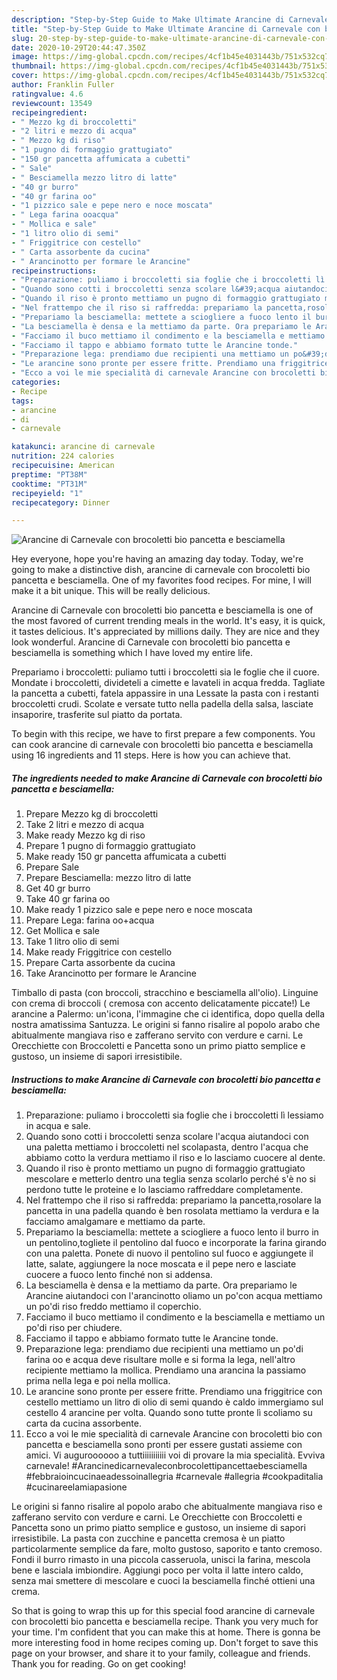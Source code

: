 ```yaml
---
description: "Step-by-Step Guide to Make Ultimate Arancine di Carnevale con brocoletti bio pancetta e besciamella"
title: "Step-by-Step Guide to Make Ultimate Arancine di Carnevale con brocoletti bio pancetta e besciamella"
slug: 20-step-by-step-guide-to-make-ultimate-arancine-di-carnevale-con-brocoletti-bio-pancetta-e-besciamella
date: 2020-10-29T20:44:47.350Z
image: https://img-global.cpcdn.com/recipes/4cf1b45e4031443b/751x532cq70/arancine-di-carnevale-con-brocoletti-bio-pancetta-e-besciamella-recipe-main-photo.jpg
thumbnail: https://img-global.cpcdn.com/recipes/4cf1b45e4031443b/751x532cq70/arancine-di-carnevale-con-brocoletti-bio-pancetta-e-besciamella-recipe-main-photo.jpg
cover: https://img-global.cpcdn.com/recipes/4cf1b45e4031443b/751x532cq70/arancine-di-carnevale-con-brocoletti-bio-pancetta-e-besciamella-recipe-main-photo.jpg
author: Franklin Fuller
ratingvalue: 4.6
reviewcount: 13549
recipeingredient:
- " Mezzo kg di broccoletti"
- "2 litri e mezzo di acqua"
- " Mezzo kg di riso"
- "1 pugno di formaggio grattugiato"
- "150 gr pancetta affumicata a cubetti"
- " Sale"
- " Besciamella mezzo litro di latte"
- "40 gr burro"
- "40 gr farina oo"
- "1 pizzico sale e pepe nero e noce moscata"
- " Lega farina ooacqua"
- " Mollica e sale"
- "1 litro olio di semi"
- " Friggitrice con cestello"
- " Carta assorbente da cucina"
- " Arancinotto per formare le Arancine"
recipeinstructions:
- "Preparazione: puliamo i broccoletti sia foglie che i broccoletti lì lessiamo in acqua e sale."
- "Quando sono cotti i broccoletti senza scolare l&#39;acqua aiutandoci con una paletta mettiamo i broccoletti nel scolapasta, dentro l&#39;acqua che abbiamo cotto la verdura mettiamo il riso e lo lasciamo cuocere al dente."
- "Quando il riso è pronto mettiamo un pugno di formaggio grattugiato mescolare e metterlo dentro una teglia senza scolarlo perché s&#39;è no si perdono tutte le proteine e lo lasciamo raffreddare completamente."
- "Nel frattempo che il riso si raffredda: prepariamo la pancetta,rosolare la pancetta in una padella quando è ben rosolata mettiamo la verdura e la facciamo amalgamare e mettiamo da parte."
- "Prepariamo la besciamella: mettete a sciogliere a fuoco lento il burro in un pentolino,togliete il pentolino dal fuoco e incorporate la farina girando con una paletta. Ponete di nuovo il pentolino sul fuoco e aggiungete il latte, salate, aggiungere la noce moscata e il pepe nero e lasciate cuocere a fuoco lento finché non si addensa."
- "La besciamella è densa e la mettiamo da parte. Ora prepariamo le Arancine aiutandoci con l&#39;arancinotto oliamo un po&#39;con acqua mettiamo un po&#39;di riso freddo mettiamo il coperchio."
- "Facciamo il buco mettiamo il condimento e la besciamella e mettiamo un po&#39;di riso per chiudere."
- "Facciamo il tappo e abbiamo formato tutte le Arancine tonde."
- "Preparazione lega: prendiamo due recipienti una mettiamo un po&#39;di farina oo e acqua deve risultare molle e si forma la lega, nell&#39;altro recipiente mettiamo la mollica. Prendiamo una arancina la passiamo prima nella lega e poi nella mollica."
- "Le arancine sono pronte per essere fritte. Prendiamo una friggitrice con cestello mettiamo un litro di olio di semi quando è caldo immergiamo sul cestello 4 arancine per volta. Quando sono tutte pronte lì scoliamo su carta da cucina assorbente."
- "Ecco a voi le mie specialità di carnevale Arancine con brocoletti bio con pancetta e besciamella sono pronti per essere gustati assieme con amici. Vi auguroooooo a tuttiiiiiiiiiii voi di provare la mia specialità. Evviva carnevale! #Arancinedicarnevaleconbrocolettipancettaebesciamella #febbraioincucinaeadessoinallegria #carnevale #allegria #cookpaditalia #cucinareelamiapasione"
categories:
- Recipe
tags:
- arancine
- di
- carnevale

katakunci: arancine di carnevale 
nutrition: 224 calories
recipecuisine: American
preptime: "PT38M"
cooktime: "PT31M"
recipeyield: "1"
recipecategory: Dinner

---
```



![Arancine di Carnevale con brocoletti bio pancetta e besciamella](https://img-global.cpcdn.com/recipes/4cf1b45e4031443b/751x532cq70/arancine-di-carnevale-con-brocoletti-bio-pancetta-e-besciamella-recipe-main-photo.jpg)

Hey everyone, hope you're having an amazing day today. Today, we're going to make a distinctive dish, arancine di carnevale con brocoletti bio pancetta e besciamella. One of my favorites food recipes. For mine, I will make it a bit unique. This will be really delicious.

Arancine di Carnevale con brocoletti bio pancetta e besciamella is one of the most favored of current trending meals in the world. It's easy, it is quick, it tastes delicious. It's appreciated by millions daily. They are nice and they look wonderful. Arancine di Carnevale con brocoletti bio pancetta e besciamella is something which I have loved my entire life.

Prepariamo i broccoletti: puliamo tutti i broccoletti sia le foglie che il cuore. Mondate i broccoletti, divideteli a cimette e lavateli in acqua fredda. Tagliate la pancetta a cubetti, fatela appassire in una Lessate la pasta con i restanti broccoletti crudi. Scolate e versate tutto nella padella della salsa, lasciate insaporire, trasferite sul piatto da portata.


To begin with this recipe, we have to first prepare a few components. You can cook arancine di carnevale con brocoletti bio pancetta e besciamella using 16 ingredients and 11 steps. Here is how you can achieve that.

<!--inarticleads1-->

##### The ingredients needed to make Arancine di Carnevale con brocoletti bio pancetta e besciamella:

1. Prepare  Mezzo kg di broccoletti
1. Take 2 litri e mezzo di acqua
1. Make ready  Mezzo kg di riso
1. Prepare 1 pugno di formaggio grattugiato
1. Make ready 150 gr pancetta affumicata a cubetti
1. Prepare  Sale
1. Prepare  Besciamella: mezzo litro di latte
1. Get 40 gr burro
1. Take 40 gr farina oo
1. Make ready 1 pizzico sale e pepe nero e noce moscata
1. Prepare  Lega: farina oo+acqua
1. Get  Mollica e sale
1. Take 1 litro olio di semi
1. Make ready  Friggitrice con cestello
1. Prepare  Carta assorbente da cucina
1. Take  Arancinotto per formare le Arancine


Timballo di pasta (con broccoli, stracchino e besciamella all&#39;olio). Linguine con crema di broccoli ( cremosa con accento delicatamente piccate!) Le arancine a Palermo: un&#39;icona, l&#39;immagine che ci identifica, dopo quella della nostra amatissima Santuzza. Le origini si fanno risalire al popolo arabo che abitualmente mangiava riso e zafferano servito con verdure e carni. Le Orecchiette con Broccoletti e Pancetta sono un primo piatto semplice e gustoso, un insieme di sapori irresistibile. 

<!--inarticleads2-->

##### Instructions to make Arancine di Carnevale con brocoletti bio pancetta e besciamella:

1. Preparazione: puliamo i broccoletti sia foglie che i broccoletti lì lessiamo in acqua e sale.
1. Quando sono cotti i broccoletti senza scolare l&#39;acqua aiutandoci con una paletta mettiamo i broccoletti nel scolapasta, dentro l&#39;acqua che abbiamo cotto la verdura mettiamo il riso e lo lasciamo cuocere al dente.
1. Quando il riso è pronto mettiamo un pugno di formaggio grattugiato mescolare e metterlo dentro una teglia senza scolarlo perché s&#39;è no si perdono tutte le proteine e lo lasciamo raffreddare completamente.
1. Nel frattempo che il riso si raffredda: prepariamo la pancetta,rosolare la pancetta in una padella quando è ben rosolata mettiamo la verdura e la facciamo amalgamare e mettiamo da parte.
1. Prepariamo la besciamella: mettete a sciogliere a fuoco lento il burro in un pentolino,togliete il pentolino dal fuoco e incorporate la farina girando con una paletta. Ponete di nuovo il pentolino sul fuoco e aggiungete il latte, salate, aggiungere la noce moscata e il pepe nero e lasciate cuocere a fuoco lento finché non si addensa.
1. La besciamella è densa e la mettiamo da parte. Ora prepariamo le Arancine aiutandoci con l&#39;arancinotto oliamo un po&#39;con acqua mettiamo un po&#39;di riso freddo mettiamo il coperchio.
1. Facciamo il buco mettiamo il condimento e la besciamella e mettiamo un po&#39;di riso per chiudere.
1. Facciamo il tappo e abbiamo formato tutte le Arancine tonde.
1. Preparazione lega: prendiamo due recipienti una mettiamo un po&#39;di farina oo e acqua deve risultare molle e si forma la lega, nell&#39;altro recipiente mettiamo la mollica. Prendiamo una arancina la passiamo prima nella lega e poi nella mollica.
1. Le arancine sono pronte per essere fritte. Prendiamo una friggitrice con cestello mettiamo un litro di olio di semi quando è caldo immergiamo sul cestello 4 arancine per volta. Quando sono tutte pronte lì scoliamo su carta da cucina assorbente.
1. Ecco a voi le mie specialità di carnevale Arancine con brocoletti bio con pancetta e besciamella sono pronti per essere gustati assieme con amici. Vi auguroooooo a tuttiiiiiiiiiii voi di provare la mia specialità. Evviva carnevale! #Arancinedicarnevaleconbrocolettipancettaebesciamella #febbraioincucinaeadessoinallegria #carnevale #allegria #cookpaditalia #cucinareelamiapasione


Le origini si fanno risalire al popolo arabo che abitualmente mangiava riso e zafferano servito con verdure e carni. Le Orecchiette con Broccoletti e Pancetta sono un primo piatto semplice e gustoso, un insieme di sapori irresistibile. La pasta con zucchine e pancetta cremosa è un piatto particolarmente semplice da fare, molto gustoso, saporito e tanto cremoso. Fondi il burro rimasto in una piccola casseruola, unisci la farina, mescola bene e lasciala imbiondire. Aggiungi poco per volta il latte intero caldo, senza mai smettere di mescolare e cuoci la besciamella finché ottieni una crema. 

So that is going to wrap this up for this special food arancine di carnevale con brocoletti bio pancetta e besciamella recipe. Thank you very much for your time. I'm confident that you can make this at home. There is gonna be more interesting food in home recipes coming up. Don't forget to save this page on your browser, and share it to your family, colleague and friends. Thank you for reading. Go on get cooking!
